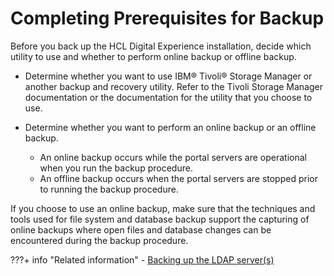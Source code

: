 # Completing Prerequisites for Backup

Before you back up the HCL Digital Experience installation, decide which utility to use and whether to perform online backup or offline backup.

-   Determine whether you want to use IBM® Tivoli® Storage Manager or another backup and recovery utility. Refer to the Tivoli Storage Manager documentation or the documentation for the utility that you choose to use.
-   Determine whether you want to perform an online backup or an offline backup.

    -   An online backup occurs while the portal servers are operational when you run the backup procedure.
    -   An offline backup occurs when the portal servers are stopped prior to running the backup procedure.
    
If you choose to use an online backup, make sure that the techniques and tools used for file system and database backup support the capturing of online backups where open files and database changes can be encountered during the backup procedure.

???+ info "Related information"
    - [Backing up the LDAP server(s)](i_wadm_t_bkup_ldap_winlinux.md)

